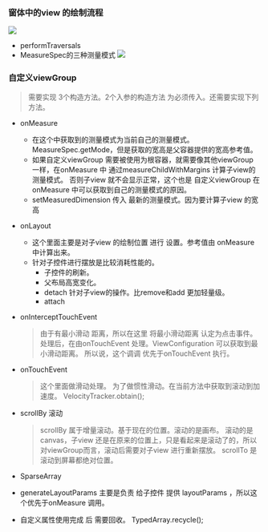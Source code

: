 ### 窗体中的view 的绘制流程

![](https://gitee.com/lalalaxiaowifi/pictures/raw/master/image/20211201212605.png)

* performTraversals
* MeasureSpec的三种测量模式
  ![](https://gitee.com/lalalaxiaowifi/pictures/raw/master/image/20211201214552.png)

### 自定义viewGroup

> 需要实现 3个构造方法。2个入参的构造方法 为必须传入。还需要实现下列方法。

* onMeasure
    * 在这个中获取到的测量模式为当前自己的测量模式。MeasureSpec.getMode，但是获取的宽高是父容器提供的宽高参考值。
    * 如果自定义viewGroup 需要被使用为根容器，就需要像其他viewGroup 一样，在onMeasure 中 通过measureChildWithMargins 计算子view的测量模式。 否则子view
      就不会显示正常，这个也是 自定义viewGroup 在 onMeasure 中可以获取到自己的测量模式的原因。
    * setMeasuredDimension 传入 最新的测量模式。因为要计算子view 的宽高
* onLayout
    * 这个里面主要是对子view 的绘制位置 进行 设置。参考值由 onMeasure 中计算出来。
    * 针对子控件进行摆放是比较消耗性能的。
        * 子控件的刷新。
        * 父布局高宽变化。
        * detach 针对子view的操作。比remove和add 更加轻量级。 
        * attach 

* onInterceptTouchEvent
  > 由于有最小滑动 距离，所以在这里 将最小滑动距离 认定为点击事件。
  > 处理后，在由onTouchEvent 处理。ViewConfiguration 可以获取到最小滑动距离。
  > 所以说，这个调调 优先于onTouchEvent 执行。
* onTouchEvent
  > 这个里面做滑动处理。
  > 为了做惯性滑动。在当前方法中获取到滚动到加速度。 VelocityTracker.obtain();
* scrollBy 滚动
  > scrollBy 属于增量滚动。基于现在的位置。滚动的是画布。 滚动的是canvas，子view 还是在原来的位置上，只是看起来是滚动了的，所以对viewGroup而言，滚动后需要对子view 进行重新摆放。
  > scrollTo 是滚动到屏幕都绝对位置。
* SparseArray 
* generateLayoutParams 主要是负责 给子控件 提供 layoutParams ，所以这个优先于onMeasure 调用。
* 自定义属性使用完成 后 需要回收。 TypedArray.recycle();


































